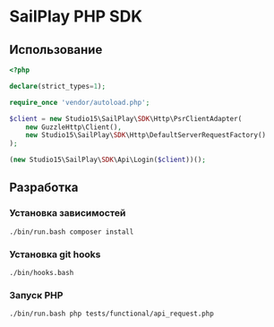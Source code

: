 # SailPlay PHP SDK

## Использование

```php
<?php

declare(strict_types=1);

require_once 'vendor/autoload.php';

$client = new Studio15\SailPlay\SDK\Http\PsrClientAdapter(
    new GuzzleHttp\Client(),
    new Studio15\SailPlay\SDK\Http\DefaultServerRequestFactory()
);

(new Studio15\SailPlay\SDK\Api\Login($client))();
```

## Разработка
### Установка зависимостей
```shell
./bin/run.bash composer install
```
### Установка git hooks
```shell
./bin/hooks.bash
```
### Запуск PHP
```shell
./bin/run.bash php tests/functional/api_request.php
```
